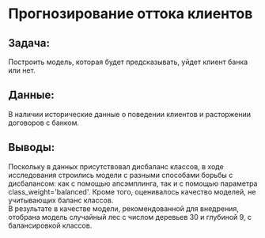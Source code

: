 # Прогнозирование оттока клиентов
## Задача:
Построить модель, которая будет предсказывать, уйдет клиент банка или нет.
## Данные:
В наличии исторические данные о поведении клиентов и расторжении договоров с банком.
## Выводы: 
Поскольку в данных присутствовал дисбаланс классов, в ходе исследования строились модели с разными способами борьбы с дисбалансом: как с помощью апсэмплинга, так и с помощью параметра class_weight='balanced'. Кроме того, оценивалось качество моделей, не учитывающих баланс классов.\
В результате в качестве модели, рекомендованной для внедрения, отобрана модель случайный лес с числом деревьев 30 и глубиной 9, с балансировкой классов.
